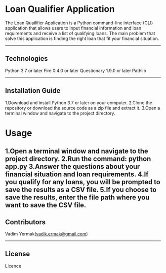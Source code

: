 # Loan Qualifier  Application

The Loan Quailifier Application is a Python command-line interface (CLI) application that allows users to input financial information and loan requirements and receive a list of qualifying loans. The main problem that solve this application is finding the right loan that fit your financial situation.

---

## Technologies

Python 3.7 or later
Fire 0.4.0 or later
Questionary 1.9.0 or later
Pathlib

---

## Installation Guide

1.Download and install Python 3.7 or later on your computer.
2.Clone the repository or download the source code as a zip file and extract it.
3.Open a terminal window and navigate to the project directory.

# Usage

1.Open a terminal window and navigate to the project directory.
2.Run the command: python app.py
3.Answer the questions about your financial situation and loan requirements.
4.If you qualify for any loans, you will be prompted to save the results as a CSV file.
5.If you choose to save the results, enter the file path where you want to save the CSV file.
---

## Contributors

Vadim Yermak(vadik.ermak@gmail.com)

---

## License

Licence

